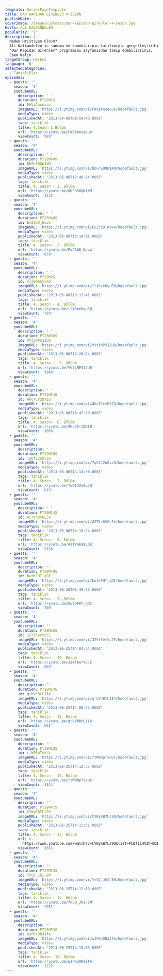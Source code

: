 ```yaml
---
template: SeriesPageTemplate
title: DAR KAPIDAN GİRENLER 4.SEZON
publishDate: .
coverImage: /images/uploads/dar-kapıdan-girenler-4-sezon.jpg
hosts: ALİ KALKANDELEN
popularity: '1'
description: |-
  Neden Hristiyan Oldum?
  Ali Kalkandelen'in sunumu ve konuklarının katılımıyla gerçekleştirdiği 
  "Dar Kapıdan Girenler" programını sayfamızdan takip edebilirsiniz.
  Esen Kalın.
targetGroup: Herkes
language: '0'
selectedCategories:
  - Tanıklıklar
episodes:
  - guests: ''
    season: '4'
    youtubeURL:
      description: ' '
      duration: PT29M1S
      id: FWViAncevuo
      imageURL: 'https://i.ytimg.com/vi/FWViAncevuo/hqdefault.jpg'
      mediaType: video
      publishedAt: '2013-05-02T09:54:43.000Z'
      tags: tanıklık
      title: 4.Sezon 1.Bölüm
      url: 'https://youtu.be/FWViAncevuo'
      viewCount: '999'
  - guests: ''
    season: '4'
    youtubeURL:
      description: ' '
      duration: PT28M40S
      id: 8bFnS0QW1XM
      imageURL: 'https://i.ytimg.com/vi/8bFnS0QW1XM/hqdefault.jpg'
      mediaType: video
      publishedAt: '2013-05-06T12:46:24.000Z'
      tags: tanıklık
      title: 4. Sezon - 2. Bölüm
      url: 'https://youtu.be/8bFnS0QW1XM'
      viewCount: '1231'
  - guests: ''
    season: '4'
    youtubeURL:
      description: ' '
      duration: PT28M48S
      id: Ev23bD_Novw
      imageURL: 'https://i.ytimg.com/vi/Ev23bD_Novw/hqdefault.jpg'
      mediaType: video
      publishedAt: '2013-05-06T13:14:01.000Z'
      tags: tanıklık
      title: 4. Sezon-  3. Bölüm
      url: 'https://youtu.be/Ev23bD_Novw'
      viewCount: '678'
  - guests: ''
    season: '4'
    youtubeURL:
      description: ' '
      duration: PT29M2S
      id: rli8eeKyuRQ
      imageURL: 'https://i.ytimg.com/vi/rli8eeKyuRQ/hqdefault.jpg'
      mediaType: video
      publishedAt: '2013-05-06T13:17:41.000Z'
      tags: tanıklık
      title: 4. Sezon - 4. Bölüm
      url: 'https://youtu.be/rli8eeKyuRQ'
      viewCount: '789'
  - guests: ''
    season: '4'
    youtubeURL:
      description: ' '
      duration: PT28M58S
      id: VVtjNP512U0
      imageURL: 'https://i.ytimg.com/vi/VVtjNP512U0/hqdefault.jpg'
      mediaType: video
      publishedAt: '2013-05-06T13:26:24.000Z'
      tags: tanıklık
      title: 4. Sezon -  5. Bölüm
      url: 'https://youtu.be/VVtjNP512U0'
      viewCount: '1949'
  - guests: ''
    season: '4'
    youtubeURL:
      description: ' '
      duration: PT29M14S
      id: 4ku7CrzDX1Q
      imageURL: 'https://i.ytimg.com/vi/4ku7CrzDX1Q/hqdefault.jpg'
      mediaType: video
      publishedAt: '2013-05-06T13:47:59.000Z'
      tags: tanıklık
      title: 4. Sezon-  6. Bölüm
      url: 'https://youtu.be/4ku7CrzDX1Q'
      viewCount: '1068'
  - guests: ''
    season: '4'
    youtubeURL:
      description: ' '
      duration: PT29M28S
      id: TqOfJ2o0vcQ
      imageURL: 'https://i.ytimg.com/vi/TqOfJ2o0vcQ/hqdefault.jpg'
      mediaType: video
      publishedAt: '2013-05-06T14:13:30.000Z'
      tags: tanıklık
      title: 4. Sezon-  7. Bölüm
      url: 'https://youtu.be/TqOfJ2o0vcQ'
      viewCount: '815'
  - guests: ''
    season: '4'
    youtubeURL:
      description: ' '
      duration: PT29M14S
      id: 4ITYn6S8L5k
      imageURL: 'https://i.ytimg.com/vi/4ITYn6S8L5k/hqdefault.jpg'
      mediaType: video
      publishedAt: '2013-05-06T14:19:24.000Z'
      tags: tanıklık
      title: 4. Sezon-  8. Bölüm
      url: 'https://youtu.be/4ITYn6S8L5k'
      viewCount: '2536'
  - guests: ''
    season: '4'
    youtubeURL:
      description: ''
      duration: PT29M49S
      id: bwtbFHT_qDI
      imageURL: 'https://i.ytimg.com/vi/bwtbFHT_qDI/hqdefault.jpg'
      mediaType: video
      publishedAt: '2013-06-26T06:39:26.000Z'
      tags: tanıklık
      title: 4. Sezon - 9. Bölüm
      url: 'https://youtu.be/bwtbFHT_qDI'
      viewCount: '790'
  - guests: ''
    season: '4'
    youtubeURL:
      description: ''
      duration: PT29M26S
      id: J2Yl6erVcJE
      imageURL: 'https://i.ytimg.com/vi/J2Yl6erVcJE/hqdefault.jpg'
      mediaType: video
      publishedAt: '2013-06-25T14:04:54.000Z'
      tags: tanıklık
      title: 4. Sezon - 10. Bölüm
      url: 'https://youtu.be/J2Yl6erVcJE'
      viewCount: '869'
  - guests: ''
    season: '4'
    youtubeURL:
      description: ''
      duration: PT28M54S
      id: qrbVhBtL1I4
      imageURL: 'https://i.ytimg.com/vi/qrbVhBtL1I4/hqdefault.jpg'
      mediaType: video
      publishedAt: '2013-06-25T14:08:45.000Z'
      tags: tanıklık
      title: 4. Sezon - 11. Bölüm
      url: 'https://youtu.be/qrbVhBtL1I4'
      viewCount: '691'
  - guests: ''
    season: '4'
    youtubeURL:
      description: ''
      duration: PT28M18S
      id: rtW9RpTvkUc
      imageURL: 'https://i.ytimg.com/vi/rtW9RpTvkUc/hqdefault.jpg'
      mediaType: video
      publishedAt: '2013-06-25T14:12:37.000Z'
      tags: tanıklık
      title: 4. Sezon - 12. Bölüm
      url: 'https://youtu.be/rtW9RpTvkUc'
      viewCount: '1144'
  - guests: ''
    season: '4'
    youtubeURL:
      description: ''
      duration: PT29M47S
      id: CYWyRB7Ls9Q
      imageURL: 'https://i.ytimg.com/vi/CYWyRB7Ls9Q/hqdefault.jpg'
      mediaType: video
      publishedAt: '2013-06-25T14:11:51.000Z'
      tags: tanıklık
      title: 4. Sezon - 13. Bölüm
      url: >-
        https://www.youtube.com/watch?v=CYWyRB7Ls9Q&list=PLQfi14V3hH0IBfXKH4DvJwwv1FBZvFeuY&index=12&t=0s
      viewCount: '1661'
  - guests: ''
    season: '4'
    youtubeURL:
      description: ''
      duration: PT29M13S
      id: fnCQ_JhI-8M
      imageURL: 'https://i.ytimg.com/vi/fnCQ_JhI-8M/hqdefault.jpg'
      mediaType: video
      publishedAt: '2013-06-25T14:12:18.000Z'
      tags: tanıklık
      title: 4. Sezon - 14. Bölüm
      url: 'https://youtu.be/fnCQ_JhI-8M'
      viewCount: '2851'
  - guests: ''
    season: '4'
    youtubeURL:
      description: ''
      duration: PT28M53S
      id: uJPGc0NJifA
      imageURL: 'https://i.ytimg.com/vi/uJPGc0NJifA/hqdefault.jpg'
      mediaType: video
      publishedAt: '2013-06-25T14:13:03.000Z'
      tags: tanıklık
      title: 4. Sezon -15. Bölüm
      url: 'https://youtu.be/uJPGc0NJifA'
      viewCount: '1222'
---
```


